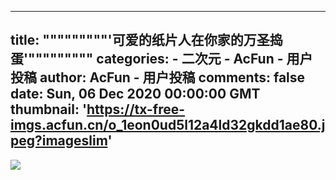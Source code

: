
---
title: """""""""'可爱的纸片人在你家的万圣捣蛋'"""""""""
categories: 
    - 二次元
    - AcFun - 用户投稿
author: AcFun - 用户投稿
comments: false
date: Sun, 06 Dec 2020 00:00:00 GMT
thumbnail: 'https://tx-free-imgs.acfun.cn/o_1eon0ud5l12a4ld32gkdd1ae80.jpeg?imageslim'
---

<div>   
<img src="https://tx-free-imgs.acfun.cn/o_1eon0ud5l12a4ld32gkdd1ae80.jpeg?imageslim" referrerpolicy="no-referrer">  
</div>
            